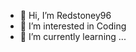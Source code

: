 - 👋 Hi, I’m Redstoney96
- 👀 I’m interested in Coding
- 🌱 I’m currently learning ...

<!---
Redstoney96/Redstoney96 is a ✨ special ✨ repository because its `README.md` (this file) appears on your GitHub profile.
You can click the Preview link to take a look at your changes.
--->

